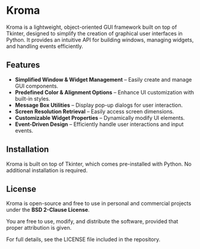 # Kroma

Kroma is a lightweight, object-oriented GUI framework built on top of Tkinter, designed to simplify the creation of graphical user interfaces in Python. It provides an intuitive API for building windows, managing widgets, and handling events efficiently.

## Features
- **Simplified Window & Widget Management** – Easily create and manage GUI components.
- **Predefined Color & Alignment Options** – Enhance UI customization with built-in styles.
- **Message Box Utilities** – Display pop-up dialogs for user interaction.
- **Screen Resolution Retrieval** – Easily access screen dimensions.
- **Customizable Widget Properties** – Dynamically modify UI elements.
- **Event-Driven Design** – Efficiently handle user interactions and input events.

## Installation
Kroma is built on top of Tkinter, which comes pre-installed with Python. No additional installation is required.

## License
Kroma is open-source and free to use in personal and commercial projects under the **BSD 2-Clause License**.

You are free to use, modify, and distribute the software, provided that proper attribution is given.

For full details, see the LICENSE file included in the repository.
